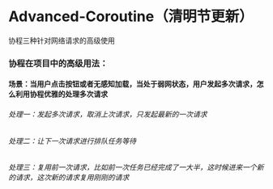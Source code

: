 # Advanced-Coroutine（清明节更新）
协程三种针对网络请求的高级使用

### 协程在项目中的高级用法：

#### 场景：当用户点击按钮或者无感知加载，当处于弱网状态，用户发起多次请求，怎么利用协程优雅的处理多次请求

###### 处理一：发起多次请求，取消上次请求，只发起最新的一次请求

###### 处理二：让下一次请求进行排队任务等待

###### 处理三：复用前一次请求，比如前一次任务已经完成了一大半，这时候进来一个新的请求，这次新的请求复用刚刚的请求
